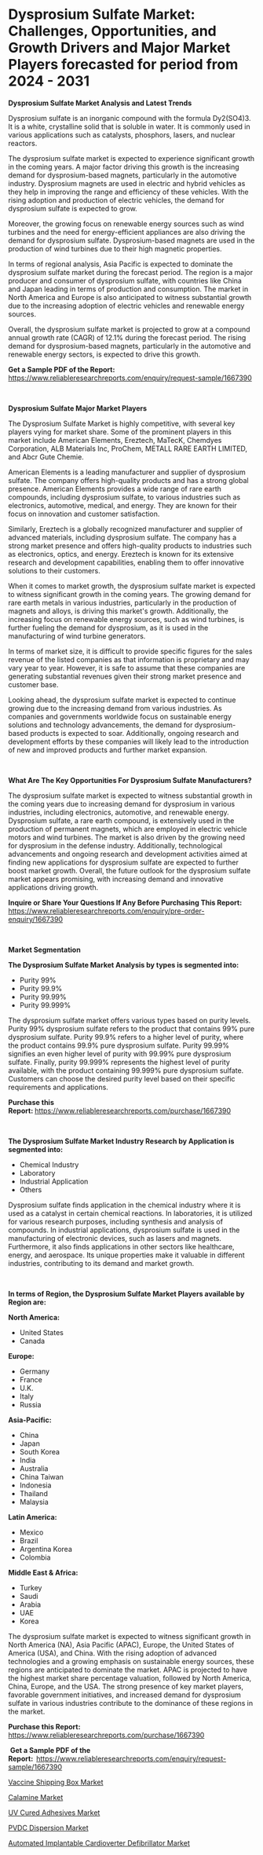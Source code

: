 <p><h1>Dysprosium Sulfate Market: Challenges, Opportunities, and Growth Drivers and Major Market Players forecasted for period from 2024 - 2031</h1></p><p><strong>Dysprosium Sulfate Market Analysis and Latest Trends</strong></p>
<p><p>Dysprosium sulfate is an inorganic compound with the formula Dy2(SO4)3. It is a white, crystalline solid that is soluble in water. It is commonly used in various applications such as catalysts, phosphors, lasers, and nuclear reactors.</p><p>The dysprosium sulfate market is expected to experience significant growth in the coming years. A major factor driving this growth is the increasing demand for dysprosium-based magnets, particularly in the automotive industry. Dysprosium magnets are used in electric and hybrid vehicles as they help in improving the range and efficiency of these vehicles. With the rising adoption and production of electric vehicles, the demand for dysprosium sulfate is expected to grow.</p><p>Moreover, the growing focus on renewable energy sources such as wind turbines and the need for energy-efficient appliances are also driving the demand for dysprosium sulfate. Dysprosium-based magnets are used in the production of wind turbines due to their high magnetic properties.</p><p>In terms of regional analysis, Asia Pacific is expected to dominate the dysprosium sulfate market during the forecast period. The region is a major producer and consumer of dysprosium sulfate, with countries like China and Japan leading in terms of production and consumption. The market in North America and Europe is also anticipated to witness substantial growth due to the increasing adoption of electric vehicles and renewable energy sources.</p><p>Overall, the dysprosium sulfate market is projected to grow at a compound annual growth rate (CAGR) of 12.1% during the forecast period. The rising demand for dysprosium-based magnets, particularly in the automotive and renewable energy sectors, is expected to drive this growth.</p></p>
<p><strong>Get a Sample PDF of the Report:&nbsp;</strong> <a href="https://www.reliableresearchreports.com/enquiry/request-sample/1667390">https://www.reliableresearchreports.com/enquiry/request-sample/1667390</a></p>
<p>&nbsp;</p>
<p><strong>Dysprosium Sulfate Major Market Players</strong></p>
<p><p>The Dysprosium Sulfate Market is highly competitive, with several key players vying for market share. Some of the prominent players in this market include American Elements, Ereztech, MaTecK, Chemdyes Corporation, ALB Materials Inc, ProChem, METALL RARE EARTH LIMITED, and Abcr Gute Chemie.</p><p>American Elements is a leading manufacturer and supplier of dysprosium sulfate. The company offers high-quality products and has a strong global presence. American Elements provides a wide range of rare earth compounds, including dysprosium sulfate, to various industries such as electronics, automotive, medical, and energy. They are known for their focus on innovation and customer satisfaction. </p><p>Similarly, Ereztech is a globally recognized manufacturer and supplier of advanced materials, including dysprosium sulfate. The company has a strong market presence and offers high-quality products to industries such as electronics, optics, and energy. Ereztech is known for its extensive research and development capabilities, enabling them to offer innovative solutions to their customers.</p><p>When it comes to market growth, the dysprosium sulfate market is expected to witness significant growth in the coming years. The growing demand for rare earth metals in various industries, particularly in the production of magnets and alloys, is driving this market's growth. Additionally, the increasing focus on renewable energy sources, such as wind turbines, is further fueling the demand for dysprosium, as it is used in the manufacturing of wind turbine generators.</p><p>In terms of market size, it is difficult to provide specific figures for the sales revenue of the listed companies as that information is proprietary and may vary year to year. However, it is safe to assume that these companies are generating substantial revenues given their strong market presence and customer base.</p><p>Looking ahead, the dysprosium sulfate market is expected to continue growing due to the increasing demand from various industries. As companies and governments worldwide focus on sustainable energy solutions and technology advancements, the demand for dysprosium-based products is expected to soar. Additionally, ongoing research and development efforts by these companies will likely lead to the introduction of new and improved products and further market expansion.</p></p>
<p>&nbsp;</p>
<p><strong>What Are The Key Opportunities For Dysprosium Sulfate Manufacturers?</strong></p>
<p><p>The dysprosium sulfate market is expected to witness substantial growth in the coming years due to increasing demand for dysprosium in various industries, including electronics, automotive, and renewable energy. Dysprosium sulfate, a rare earth compound, is extensively used in the production of permanent magnets, which are employed in electric vehicle motors and wind turbines. The market is also driven by the growing need for dysprosium in the defense industry. Additionally, technological advancements and ongoing research and development activities aimed at finding new applications for dysprosium sulfate are expected to further boost market growth. Overall, the future outlook for the dysprosium sulfate market appears promising, with increasing demand and innovative applications driving growth.</p></p>
<p><strong>Inquire or Share Your Questions If Any Before Purchasing This Report:</strong> <a href="https://www.reliableresearchreports.com/enquiry/pre-order-enquiry/1667390">https://www.reliableresearchreports.com/enquiry/pre-order-enquiry/1667390</a></p>
<p>&nbsp;</p>
<p><strong>Market Segmentation</strong></p>
<p><strong>The Dysprosium Sulfate Market Analysis by types is segmented into:</strong></p>
<p><ul><li>Purity 99%</li><li>Purity 99.9%</li><li>Purity 99.99%</li><li>Purity 99.999%</li></ul></p>
<p><p>The dysprosium sulfate market offers various types based on purity levels. Purity 99% dysprosium sulfate refers to the product that contains 99% pure dysprosium sulfate. Purity 99.9% refers to a higher level of purity, where the product contains 99.9% pure dysprosium sulfate. Purity 99.99% signifies an even higher level of purity with 99.99% pure dysprosium sulfate. Finally, purity 99.999% represents the highest level of purity available, with the product containing 99.999% pure dysprosium sulfate. Customers can choose the desired purity level based on their specific requirements and applications.</p></p>
<p><strong>Purchase this Report:&nbsp;</strong><a href="https://www.reliableresearchreports.com/purchase/1667390">https://www.reliableresearchreports.com/purchase/1667390</a></p>
<p>&nbsp;</p>
<p><strong>The Dysprosium Sulfate Market Industry Research by Application is segmented into:</strong></p>
<p><ul><li>Chemical Industry</li><li>Laboratory</li><li>Industrial Application</li><li>Others</li></ul></p>
<p><p>Dysprosium sulfate finds application in the chemical industry where it is used as a catalyst in certain chemical reactions. In laboratories, it is utilized for various research purposes, including synthesis and analysis of compounds. In industrial applications, dysprosium sulfate is used in the manufacturing of electronic devices, such as lasers and magnets. Furthermore, it also finds applications in other sectors like healthcare, energy, and aerospace. Its unique properties make it valuable in different industries, contributing to its demand and market growth.</p></p>
<p>&nbsp;</p>
<p><strong>In terms of Region, the Dysprosium Sulfate Market Players available by Region are:</strong></p>
<p>
    <p> <strong> North America: </strong>
        <ul>
            <li>United States</li>
            <li>Canada</li>
        </ul>
        </p> 
    <p> <strong> Europe: </strong>
        <ul>
            <li>Germany</li>
            <li>France</li>
            <li>U.K.</li>
            <li>Italy</li>
            <li>Russia</li>
        </ul>
        </p> 
    <p> <strong> Asia-Pacific: </strong>
        <ul>
            <li>China</li>
            <li>Japan</li>
            <li>South Korea</li>
            <li>India</li>
            <li>Australia</li>
            <li>China Taiwan</li>
            <li>Indonesia</li>
            <li>Thailand</li>
            <li>Malaysia</li>
        </ul>
        </p> 
    <p> <strong> Latin America: </strong>
        <ul>
            <li>Mexico</li>
            <li>Brazil</li>
            <li>Argentina Korea</li>
            <li>Colombia</li>
        </ul>
        </p> 
    <p> <strong> Middle East & Africa: </strong>
        <ul>
            <li>Turkey</li>
            <li>Saudi</li>
            <li>Arabia</li>
            <li>UAE</li>
            <li>Korea</li>
        </ul>
    </p>
    </p>
<p><p>The dysprosium sulfate market is expected to witness significant growth in North America (NA), Asia Pacific (APAC), Europe, the United States of America (USA), and China. With the rising adoption of advanced technologies and a growing emphasis on sustainable energy sources, these regions are anticipated to dominate the market. APAC is projected to have the highest market share percentage valuation, followed by North America, China, Europe, and the USA. The strong presence of key market players, favorable government initiatives, and increased demand for dysprosium sulfate in various industries contribute to the dominance of these regions in the market.</p></p>
<p><strong>Purchase this Report: </strong><a href="https://www.reliableresearchreports.com/purchase/1667390">https://www.reliableresearchreports.com/purchase/1667390</a></p>
<p>&nbsp;<strong>Get a Sample PDF of the Report:&nbsp;&nbsp;</strong><a href="https://www.reliableresearchreports.com/enquiry/request-sample/1667390">https://www.reliableresearchreports.com/enquiry/request-sample/1667390</a></p>
<p><strong></strong></p>
<p><p><a href="https://github.com/changoleonlaverguenzanoexiste/Market-Research-Report-List-1/blob/main/vaccine-shipping-box-market.md">Vaccine Shipping Box Market</a></p><p><a href="https://medium.com/@birdielynch2022/analyzing-calamine-market-global-industry-perspective-and-forecast-2024-to-2031-86e96e70e4ad">Calamine Market</a></p><p><a href="https://medium.com/@birdielynch2022/uv-cured-adhesives-nbsp-market-focuses-on-market-share-size-and-projected-forecast-till-2031-eab0b3bced57">UV Cured Adhesives Market</a></p><p><a href="https://medium.com/@birdielynch2022/pvdc-dispersion-market-exploring-market-share-market-trends-and-future-growth-6e0d11884da1">PVDC Dispersion Market</a></p><p><a href="https://github.com/wwwkeltoum/Market-Research-Report-List-1/blob/main/automated-implantable-cardioverter-defibrillator-market.md">Automated Implantable Cardioverter Defibrillator Market</a></p></p>